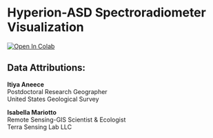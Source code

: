 # Hyperion-ASD Spectroradiometer Visualization
[![Open In Colab](https://colab.research.google.com/assets/colab-badge.svg)](https://colab.research.google.com/github/rmccormick-contractor/Hyperion-ASD-Visualization/blob/main/Hyperion_ASD_Visualization.ipynb)

## Data Attributions:

**Itiya Aneece** \
Postdoctoral Research Geographer \
United States Geological Survey

**Isabella Mariotto** \
Remote Sensing-GIS Scientist & Ecologist \
Terra Sensing Lab LLC
